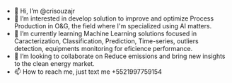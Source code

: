 - 👋 Hi, I’m @crisouzajr
- 👀 I’m interested in develop solution to improve and optimize Process Production in O&G, the field where I'm specialized using AI matters.
- 🌱 I’m currently learning Machine Learning solutions focused in Caracterization, Classification, Prediction, Time-series, outliers detection, equipments monitoring for eficience performance.
- 💞️ I’m looking to collaborate on Reduce emissions and bring new insights to the clean energy market.
- 📫 How to reach me, just text me +5521997759154

<!---
crisouzajr/crisouzajr is a ✨ special ✨ repository because its `README.md` (this file) appears on your GitHub profile.
You can click the Preview link to take a look at your changes.
--->
